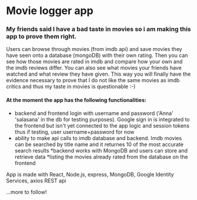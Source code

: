 # Movie logger app 

### My friends said I have a bad taste in movies so i am making this app to prove them right. 

Users can browse through movies (from imdb api) and save movies they have seen onto a database (mongoDB) with their own rating. Then you can see how those movies are rated in imdb and compare how your own and the imdb reviews differ. You can also see what movies your friends have watched and what  review they have given. This way you will finally have the evidence necessary to prove that I do not like the same movies as imdb critics and thus my taste in movies is questionable :-)

#### At the moment the app has the following functionalities:
 * backend and frontend login with username and password ('Anna' 'salasana' in the db for testing purposes). Google sign in is integrated to the frontend but isn't yet connected to the app logic and session tokens thus if testing, user username+password for now
 * ability to make api calls to imdb database and backend. Imdb movies can be searched by title name and it returnes 10 of the most accurate search results
 *backend works with MongoDB and users can store and retrieve data
 *listing the movies already rated from the database on the frontend
 
 App is made with React, Node.js, express, MongoDB, Google Identity Services, axios REST api
 
 ...more to follow!
 
 
